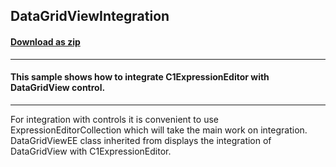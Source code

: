 ## DataGridViewIntegration
#### [Download as zip](https://grapecity.github.io/DownGit/#/home?url=https://github.com/GrapeCity/ComponentOne-WinForms-Samples/tree/master/NetFramework\ExpressionEditor\VB\DataGridViewIntegration)
____
#### This sample shows how to integrate C1ExpressionEditor with DataGridView control.
____
For integration with controls it is convenient  to use ExpressionEditorCollection which will take the main work on integration.
DataGridViewEE class inherited from displays the integration of DataGridView with C1ExpressionEditor.
